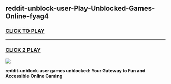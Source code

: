 
## reddit-unblock-user-Play-Unblocked-Games-Online-fyag4
<h3>
<a href="https://premium76.site?title=reddit-unblock-user&ref=25A">CLICK TO PLAY</a></h3>
<hr>

<h3>
<a href="https://premium76.site?title=reddit-unblock-user&ref=25A">CLICK 2 PLAY</a>
  
</h3>

<a href="https://premium76.site?title=reddit-unblock-user&ref=25A"><img src="https://clearcache.store/games.png"></a>


**reddit-unblock-user games unblocked: Your Gateway to Fun and Accessible Online Gaming**
